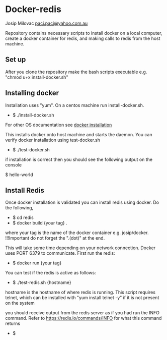 # Docker-redis

Josip Milovac <paci.paci@yahoo.com.au>

Repository contains necessary scripts to install docker on a local computer, create a docker container for redis, and making calls to redis from the host machine.

## Set up

After you clone the repository make the bash scripts executable e.g. "chmod u+x install-docker.sh"

## Installing docker

Installation uses "yum". On a centos machine run install-docker.sh.

- $ ./install-docker.sh

For other OS documentation see [docker installation](https://docs.docker.com/engine/installation/)

This installs docker onto host machine and starts the daemon. You can verify docker installation using test-docker.sh

- $ ./test-docker.sh

if installation is correct then you should see the following output on the console

$ hello-world

## Install Redis

Once docker installation is validated you can install redis using docker. Do the following,


- $ cd redis
- $ docker build {your tag} .

where your tag is the name of the docker container e.g. josip/docker. !!!Important do not forget the ".(dot)" at the end. 

This will take some time depending on your network connection. Docker uses PORT 6379 to communicate. First run the redis:

- $ docker run {your tag}

You can test if the redis is active as follows:

- $ ./test-redis.sh {hostname}

hostname is the hostname of where redis is running. This script requires telnet, which can be installed with "yum install telnet -y" if it is not present on the system

you should receive output from the redis server as if you had run the INFO command. Refer to https://redis.io/commands/INFO for what this command returns

- $ 



